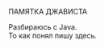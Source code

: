 ПАМЯТКА ДЖАВИСТА                                               

                                                                           
Разбираюсь с Java.                                           
То как понял пишу здесь.
